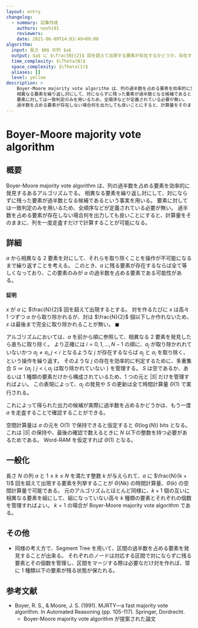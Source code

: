```yaml
---
layout: entry
changelog:
  - summary: 記事作成
    authors: noshi91
    reviewers:
    date: 2021-06-09T14:03:49+09:00
algorithm:
  input: 長さ $N$ の列 $a$
  output: $a$ に $\frac{N}{2}$ 回を超えて出現する要素が存在するかどうか、存在する場合その要素
  time_complexity: $\Theta(N)$
  space_complexity: $\Theta(1)$
  aliases: []
  level: yellow
description: >
    Boyer-Moore majority vote algorithm は、列の過半数を占める要素を効率的に発見するあるアルゴリズムである。
    相異なる要素を繰り返し対にして、対にならずに残った要素が過半数となる候補であるという事実を用いる。
    要素に対しては一致判定のみを用いるため、全順序などが定義されている必要が無い。
    過半数を占める要素が存在しない場合何を出力しても良いことにすると、計算量をそのままに、列を一度走査するだけで計算することが可能になる。
---
```


# Boyer-Moore majority vote algorithm

## 概要

Boyer-Moore majority vote algorithm は、列の過半数を占める要素を効率的に発見するあるアルゴリズムでる。
相異なる要素を繰り返し対にして、対にならずに残った要素が過半数となる候補であるという事実を用いる。
要素に対しては一致判定のみを用いるため、全順序などが定義されている必要が無い。
過半数を占める要素が存在しない場合何を出力しても良いことにすると、計算量をそのままに、列を一度走査すだけで計算することが可能になる。

## 詳細

$a$ から相異なる $2$ 要素を対にして、それらを取り除くことを操作が不可能になるまで繰り返すことを考える。
このとき、$a$ に残る要素が存在するならば全て等しくなっており、この要素のみが $a$ の過半数を占める要素である可能性がある。

#### 証明

$x$ が $a$ に $\frac{N}{2}$ 回を超えて出現するとする。
対を作るたびに $x$ は高々 $1$ つずつ $a$ から取り除かれるが、対は $\frac{N}{2}$ 個以下しか作れないため、$x$ は最後まで完全に取り除かれることが無い。
$\blacksquare$

アルゴリズムにおいては、$a$ を前から順に参照して、相異なる $2$ 要素を発見したら直ちに取り除く。
より正確には $i = 0, 1, \dots, N - 1$ の順に、$a _ j$ が取り除かれれていないかつ $a _ j \neq a _ i, j \lt i$ となるような $j$ が存在するならば $a _ j$ と $a _ i$ を取り除く、という操作を繰り返す。
そのような $j$ の存在を効率的に判定するために、多重集合 $S \coloneqq \lbrace a _ j \mid j \lt i, a _ j$ は取り除かれていない $\rbrace$ を管理する。
$S$ は空であるか、あるいは $1$ 種類の要素だけから構成されているため、$1$ つの元と $\lvert S \rvert$ だけを管理すればよい。
この表現によって、$a _ j$ の発見や $S$ の更新は全て時間計算量 $\Theta(1)$ で実行される。

これによって得られた出力の候補が実際に過半数を占めるかどうかは、もう一度 $a$ を走査することで確認することができる。

空間計算量は $a$ の元を $\mathrm{O}(1)$ で保持できると仮定すると $\Theta(\log(N))$ bits となる。
これは $\lvert S \rvert$ の保持や、最後の確認で数えるときに $N$ 以下の整数を持つ必要があるためである。
Word-RAM を仮定すれば $\Theta(1)$ となる。

## 一般化

長さ $N$ の列 $a$ と $1 \leq k \leq N$ を満たす整数 $k$ が与えられて、$a$ に $\frac{N}{k + 1}$ 回を超えて出現する要素を列挙することが $\Theta(Nk)$ の時間計算量、$\Theta(k)$ の空間計算量で可能である。
元のアルゴリズムとほとんど同様に、$k + 1$ 個の互いに相異なる要素を組にして、組になっていない高々 $k$ 種類の要素とそれぞれの個数を管理すればよい。
$k = 1$ の場合が Boyer-Moore majority vote algorithm である。

## その他

-   同様の考え方で、Segment Tree を用いて、区間の過半数を占める要素を発見することが出来る。
    それぞれのノードは対応する区間で対にならずに残る要素とその個数を管理し、区間をマージする際は必要なだけ対を作れば、常に $1$ 種類以下の要素が残る状態が保たれる。

## 参考文献

-   Boyer, R. S., & Moore, J. S. (1991). MJRTY—a fast majority vote algorithm. In Automated Reasoning (pp. 105-117). Springer, Dordrecht.
    -   Boyer-Moore majority vote algorithm が提案された論文
